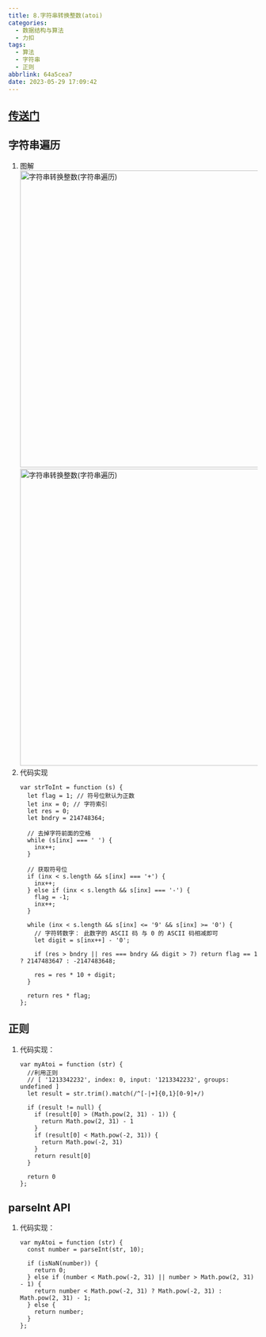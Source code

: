 ```yaml
---
title: 8.字符串转换整数(atoi)
categories:
  - 数据结构与算法
  - 力扣
tags:
  - 算法
  - 字符串
  - 正则
abbrlink: 64a5cea7
date: 2023-05-29 17:09:42
---
```


## [传送门](https://leetcode.cn/problems/string-to-integer-atoi/)

## 字符串遍历
1. 图解
    <img src="字符串转换整数(字符串遍历)1.jpg" width="600px" height="auto" class="lazy-load" title="字符串转换整数(字符串遍历)"/>
    <img src="字符串转换整数(字符串遍历)2.jpg" width="600px" height="auto" class="lazy-load" title="字符串转换整数(字符串遍历)"/>
2. 代码实现
    ```JS
    var strToInt = function (s) {
      let flag = 1; // 符号位默认为正数
      let inx = 0; // 字符索引
      let res = 0;
      let bndry = 214748364;

      // 去掉字符前面的空格
      while (s[inx] === ' ') {
        inx++;
      }

      // 获取符号位
      if (inx < s.length && s[inx] === '+') {
        inx++;
      } else if (inx < s.length && s[inx] === '-') {
        flag = -1;
        inx++;
      }

      while (inx < s.length && s[inx] <= '9' && s[inx] >= '0') {
        // 字符转数字： 此数字的 ASCII 码 与 0 的 ASCII 码相减即可
        let digit = s[inx++] - '0';

        if (res > bndry || res === bndry && digit > 7) return flag == 1 ? 2147483647 : -2147483648;

        res = res * 10 + digit;
      }

      return res * flag;
    };
    ```
## 正则
1. 代码实现：
    ```JS
    var myAtoi = function (str) {
      //利用正则
      // [ '1213342232', index: 0, input: '1213342232', groups: undefined ]
      let result = str.trim().match(/^[-|+]{0,1}[0-9]+/)

      if (result != null) {
        if (result[0] > (Math.pow(2, 31) - 1)) {
          return Math.pow(2, 31) - 1
        }
        if (result[0] < Math.pow(-2, 31)) {
          return Math.pow(-2, 31)
        }
        return result[0]
      }

      return 0
    };
    ```

## parseInt API
1. 代码实现：
    ```JS
    var myAtoi = function (str) {
      const number = parseInt(str, 10);

      if (isNaN(number)) {
        return 0;
      } else if (number < Math.pow(-2, 31) || number > Math.pow(2, 31) - 1) {
        return number < Math.pow(-2, 31) ? Math.pow(-2, 31) : Math.pow(2, 31) - 1;
      } else {
        return number;
      }
    };
    ```

